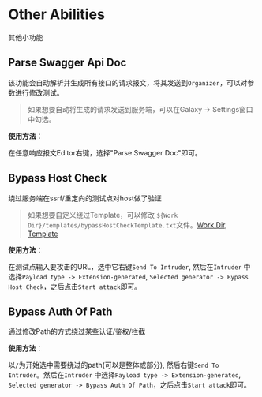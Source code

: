 # Other Abilities

其他小功能

## Parse Swagger Api Doc

该功能会自动解析并生成所有接口的请求报文，将其发送到`Organizer`，可以对参数进行修改测试。

> 如果想要自动将生成的请求发送到服务端，可以在Galaxy -> Settings窗口中勾选。

**使用方法**：

在任意响应报文Editor右键，选择"Parse Swagger Doc"即可。

## Bypass Host Check

绕过服务端在ssrf/重定向的测试点对host做了验证

> 如果想要自定义绕过Template，可以修改 `${Work Dir}/templates/bypassHostCheckTemplate.txt`文件。[Work Dir](https://github.com/outlaws-bai/Galaxy/blob/main/docs/Basic.md#Work-Dir), [Template](https://github.com/outlaws-bai/Galaxy/blob/main/docs/Basic.md#Tempalte)

**使用方法**：

在测试点输入要攻击的URL，选中它右键`Send To Intruder`, 然后在`Intruder` 中选择`Payload type -> Extension-generated`, `Selected generator -> Bypass Host Check`，之后点击`Start attack`即可。

## Bypass Auth Of Path

通过修改Path的方式绕过某些认证/鉴权/拦截

**使用方法**：

以`/`为开始选中需要绕过的path(可以是整体或部分), 然后右键`Send To Intruder`。然后在`Intruder` 中选择`Payload type -> Extension-generated`, `Selected generator -> Bypass Auth Of Path`，之后点击`Start attack`即可。
